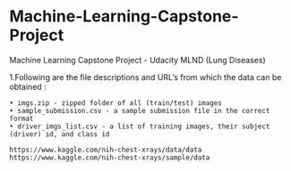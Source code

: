 # Machine-Learning-Capstone-Project
Machine Learning Capstone Project - Udacity MLND (Lung Diseases)

1.Following are the file descriptions and URL’s from which the data can be obtained :
```
• imgs.zip - zipped folder of all (train/test) images
• sample_submission.csv - a sample submission file in the correct format
• driver_imgs_list.csv - a list of training images, their subject (driver) id, and class id

https://www.kaggle.com/nih-chest-xrays/data/data
https://www.kaggle.com/nih-chest-xrays/sample/data

```
